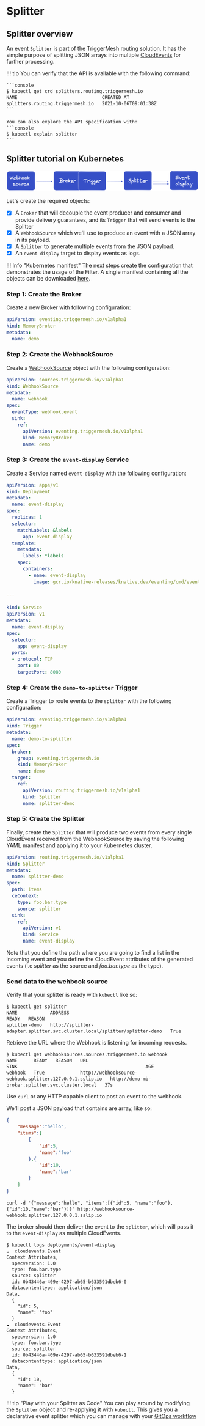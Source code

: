 # Splitter

## Splitter overview

An event `Splitter` is part of the TriggerMesh routing solution. It has the simple purpose of splitting JSON arrays into multiple [CloudEvents](https://cloudevents.io/) for further processing.

!!! tip
    You can verify that the API is available with the following command:

    ```console
    $ kubectl get crd splitters.routing.triggermesh.io
    NAME                               CREATED AT
    splitters.routing.triggermesh.io   2021-10-06T09:01:38Z
    ```

    You can also explore the API specification with:
    ```console
    $ kubectl explain splitter
    ```

## Splitter tutorial on Kubernetes

![](../../assets/images/splitter.png)

Let's create the required objects:

- [x] A `Broker` that will decouple the event producer and consumer and provide delivery guarantees, and its `Trigger` that will send events to the Splitter
- [x] A `WebhookSource` which we'll use to produce an event with a JSON array in its payload.
- [x] A `Splitter` to generate multiple events from the JSON payload.
- [x] An `event display` target to display events as logs.

!!! Info "Kubernetes manifest"
    The next steps create the configuration that demonstrates the usage of the Filter.
    A single manifest containing all the objects can be downloaded [here](../../assets/yamlexamples/splitter.yaml).

### Step 1: Create the Broker

Create a new Broker with following configuration:

```yaml
apiVersion: eventing.triggermesh.io/v1alpha1
kind: MemoryBroker
metadata:
  name: demo
```

### Step 2: Create the WebhookSource

Create a [WebhookSource](../../sources/webhook.md) object with the following configuration:

```yaml
apiVersion: sources.triggermesh.io/v1alpha1
kind: WebhookSource
metadata:
  name: webhook
spec:
  eventType: webhook.event
  sink:
    ref:
      apiVersion: eventing.triggermesh.io/v1alpha1
      kind: MemoryBroker
      name: demo
```

### Step 3: Create the `event-display` Service

Create a Service named `event-display` with the following configuration:

```yaml
apiVersion: apps/v1
kind: Deployment
metadata:
  name: event-display
spec:
  replicas: 1
  selector:
    matchLabels: &labels
      app: event-display
  template:
    metadata:
      labels: *labels
    spec:
      containers:
        - name: event-display
          image: gcr.io/knative-releases/knative.dev/eventing/cmd/event_display

---

kind: Service
apiVersion: v1
metadata:
  name: event-display
spec:
  selector:
    app: event-display
  ports:
  - protocol: TCP
    port: 80
    targetPort: 8080
```

### Step 4: Create the `demo-to-splitter` Trigger

Create a Trigger to route events to the `splitter` with the following configuration:

```yaml
apiVersion: eventing.triggermesh.io/v1alpha1
kind: Trigger
metadata:
  name: demo-to-splitter
spec:
  broker:
    group: eventing.triggermesh.io
    kind: MemoryBroker
    name: demo
  target:
    ref:
      apiVersion: routing.triggermesh.io/v1alpha1
      kind: Splitter
      name: splitter-demo
```

### Step 5: Create the Splitter

Finally, create the `Splitter` that will produce two events from every single CloudEvent received from the WebhookSource by saving the following YAML manifest and applying it to your Kubernetes cluster.

```yaml
apiVersion: routing.triggermesh.io/v1alpha1
kind: Splitter
metadata:
  name: splitter-demo
spec:
  path: items
  ceContext:
    type: foo.bar.type
    source: splitter
  sink:
    ref:
      apiVersion: v1
      kind: Service
      name: event-display
```

Note that you define the path where you are going to find a list in the incoming event and you define the CloudEvent attributes of the generated events (i.e _splitter_ as the source and _foo.bar.type_ as the type).

### Send data to the wehbook source

Verify that your splitter is ready with `kubectl` like so:

```console
$ kubectl get splitter
NAME            ADDRESS                                                                     READY   REASON
splitter-demo   http://splitter-adapter.splitter.svc.cluster.local/splitter/splitter-demo   True    
```

Retrieve the URL where the Webhook is listening for incoming requests.

```console
$ kubectl get webhooksources.sources.triggermesh.io webhook
NAME      READY   REASON   URL                                                        SINK                                               AGE
webhook   True             http://webhooksource-webhook.splitter.127.0.0.1.sslip.io   http://demo-mb-broker.splitter.svc.cluster.local   37s
```

Use `curl` or any HTTP capable client to post an event to the webhook.

We'll post a JSON payload that contains are array, like so:

```json
{
    "message":"hello",
    "items":[
        {
            "id":5,
            "name":"foo"
        },{
            "id":10,
            "name":"bar"
        }
    ]
}
```

```console
curl -d '{"message":"hello", "items":[{"id":5, "name":"foo"},{"id":10,"name":"bar"}]}' http://webhooksource-webhook.splitter.127.0.0.1.sslip.io
```

The broker should then deliver the event to the `splitter`, which will pass it to the `event-display` as multiple CloudEvents.

```console
$ kubectl logs deployments/event-display
☁️  cloudevents.Event
Context Attributes,
  specversion: 1.0
  type: foo.bar.type
  source: splitter
  id: 0b43446a-409e-4297-ab65-b633591dbeb6-0
  datacontenttype: application/json
Data,
  {
    "id": 5,
    "name": "foo"
  }
☁️  cloudevents.Event
Context Attributes,
  specversion: 1.0
  type: foo.bar.type
  source: splitter
  id: 0b43446a-409e-4297-ab65-b633591dbeb6-1
  datacontenttype: application/json
Data,
  {
    "id": 10,
    "name": "bar"
  }
```

!!! tip "Play with your Splitter as Code"
    You can play around by modifying the `Splitter` object and re-applying it with `kubectl`. This gives you a declarative event splitter which you can manage with your [GitOps workflow](https://www.weave.works/technologies/gitops/)